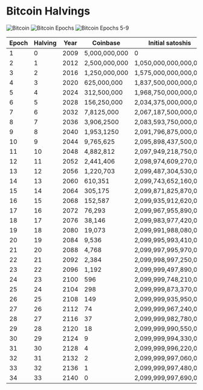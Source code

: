 # Bitcoin Halvings

![Bitcoin](bitcoin/bitcoin.png)
![Bitcoin Epochs](bitcoin/bitcoin_treemap.png)
![Bitcoin Epochs 5-9](bitcoin/bitcoin_treemap2.png)


| Epoch | Halving | Year | Coinbase      | Initial satoshis      | Added satoshis        | Final satoshis        | % Total     | % Pending  |
|-------|---------|------|---------------|-----------------------|-----------------------|-----------------------|-------------|------------|
| 1     | 0       | 2009 | 5,000,000,000 | 0                     | 1,050,000,000,000,000 | 1,050,000,000,000,000 | 50          | 50         |
| 2     | 1       | 2012 | 2,500,000,000 | 1,050,000,000,000,000 | 525,000,000,000,000   | 1,575,000,000,000,000 | 75          | 25         |
| 3     | 2       | 2016 | 1,250,000,000 | 1,575,000,000,000,000 | 262,500,000,000,000   | 1,837,500,000,000,000 | 87.5        | 12.5       |
| 4     | 3       | 2020 | 625,000,000   | 1,837,500,000,000,000 | 131,250,000,000,000   | 1,968,750,000,000,000 | 93.75       | 6.25       |
| 5     | 4       | 2024 | 312,500,000   | 1,968,750,000,000,000 | 65,625,000,000,000    | 2,034,375,000,000,000 | 96.875      | 3.125      |
| 6     | 5       | 2028 | 156,250,000   | 2,034,375,000,000,000 | 32,812,500,000,000    | 2,067,187,500,000,000 | 98.4375     | 1.5625     |
| 7     | 6       | 2032 | 7,8125,000    | 2,067,187,500,000,000 | 16,406,250,000,000    | 2,083,593,750,000,000 | 99.21875    | 0.78125    |
| 8     | 7       | 2036 | 3,906,2500    | 2,083,593,750,000,000 | 8,203,125,000,000     | 2,091,796,875,000,000 | 99.609375   | 0.390625   |
| 9     | 8       | 2040 | 1,953,1250    | 2,091,796,875,000,000 | 4,101,562,500,000     | 2,095,898,437,500,000 | 99.804688   | 0.195312   |
| 10    | 9       | 2044 | 9,765,625     | 2,095,898,437,500,000 | 2,050,781,250,000     | 2,097,949,218,750,000 | 99.9023438  | 0.0976562  |
| 11    | 10      | 2048 | 4,882,812     | 2,097,949,218,750,000 | 1,025,390,520,000     | 2,098,974,609,270,000 | 99.9511719  | 0.0488281  |
| 12    | 11      | 2052 | 2,441,406     | 2,098,974,609,270,000 | 512,695,260,000       | 2,099,487,304,530,000 | 99.9755859  | 0.0244141  |
| 13    | 12      | 2056 | 1,220,703     | 2,099,487,304,530,000 | 256,347,630,000       | 2,099,743,652,160,000 | 99.987793   | 0.012207   |
| 14    | 13      | 2060 | 610,351       | 2,099,743,652,160,000 | 128,173,710,000       | 2,099,871,825,870,000 | 99.99389647 | 0.00610353 |
| 15    | 14      | 2064 | 305,175       | 2,099,871,825,870,000 | 64,086,750,000        | 2,099,935,912,620,000 | 99.99694822 | 0.00305178 |
| 16    | 15      | 2068 | 152,587       | 2,099,935,912,620,000 | 32,043,270,000        | 2,099,967,955,890,000 | 99.99847409 | 0.00152591 |
| 17    | 16      | 2072 | 76,293        | 2,099,967,955,890,000 | 16,021,530,000        | 2,099,983,977,420,000 | 99.99923702 | 0.00076298 |
| 18    | 17      | 2076 | 38,146        | 2,099,983,977,420,000 | 8,010,660,000         | 2,099,991,988,080,000 | 99.99961848 | 0.00038152 |
| 19    | 18      | 2080 | 19,073        | 2,099,991,988,080,000 | 4,005,330,000         | 2,099,995,993,410,000 | 99.99980921 | 0.00019079 |
| 20    | 19      | 2084 | 9,536         | 2,099,995,993,410,000 | 2,002,560,000         | 2,099,997,995,970,000 | 99.99990457 | 0.00009543 |
| 21    | 20      | 2088 | 4,768         | 2,099,997,995,970,000 | 1,001,280,000         | 2,099,998,997,250,000 | 99.99996225 | 0.00003775 |
| 22    | 21      | 2092 | 2,384         | 2,099,998,997,250,000 | 500,640,000           | 2,099,999,497,890,000 | 99.99997609 | 0.00002391 |
| 23    | 22      | 2096 | 1,192         | 2,099,999,497,890,000 | 250,320,000           | 2,099,999,748,210,000 | 99.99998801 | 0.00001199 |
| 24    | 23      | 2100 | 596           | 2,099,999,748,210,000 | 125,160,000           | 2,099,999,873,370,000 | 99.99999397 | 0.00000603 |
| 25    | 24      | 2104 | 298           | 2,099,999,873,370,000 | 62,580,000            | 2,099,999,935,950,000 | 99.99999695 | 0.00000305 |
| 26    | 25      | 2108 | 149           | 2,099,999,935,950,000 | 31,290,000            | 2,099,999,967,240,000 | 99.99999854 | 0.00000156 |
| 27    | 26      | 2112 | 74            | 2,099,999,967,240,000 | 15,540,000            | 2,099,999,982,780,000 | 99.99999912 | 0.00000088 |
| 28    | 27      | 2116 | 37            | 2,099,999,982,780,000 | 7,770,000             | 2,099,999,990,550,000 | 99.99999955 | 0.00000045 |
| 29    | 28      | 2120 | 18            | 2,099,999,990,550,000 | 3,780,000             | 2,099,999,994,330,000 | 99.99999973 | 0.00000027 |
| 30    | 29      | 2124 | 9             | 2,099,999,994,330,000 | 1,890,000             | 2,099,999,996,220,000 | 99.99999982 | 0.00000018 |
| 31    | 30      | 2128 | 4             | 2,099,999,996,220,000 | 840,000               | 2,099,999,997,060,000 | 99.99999986 | 0.00000014 |
| 32    | 31      | 2132 | 2             | 2,099,999,997,060,000 | 420,000               | 2,099,999,997,480,000 | 99.99999988 | 0.00000012 |
| 33    | 32      | 2136 | 1             | 2,099,999,997,480,000 | 210,000               | 2,099,999,997,690,000 | 99.99999989 | 0.00000011 |
| 34    | 33      | 2140 | 0             | 2,099,999,997,690,000 | 0                     | 2,099,999,997,690,000 | 99.99999989 | 0.00000011 |
